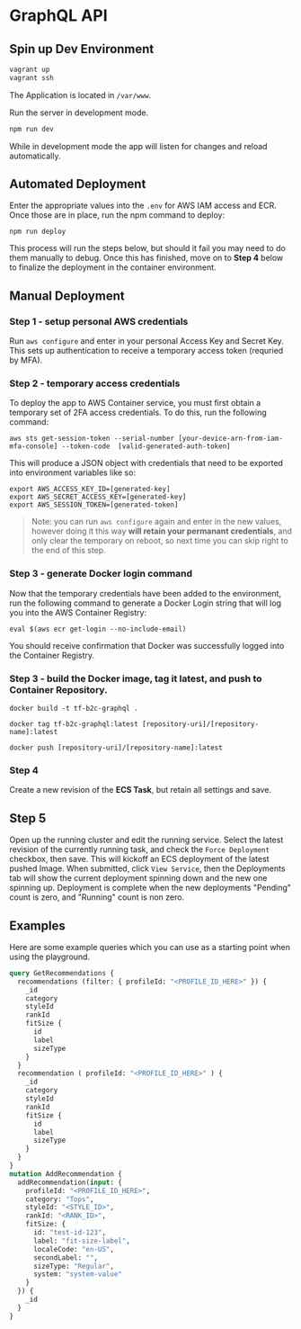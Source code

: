 # GraphQL API

## Spin up Dev Environment

```sh
vagrant up
vagrant ssh
```

The Application is located in `/var/www`.

Run the server in development mode.

```sh
npm run dev
```

While in development mode the app will listen for changes and reload automatically.

## Automated Deployment

Enter the appropriate values into the `.env` for AWS IAM access and ECR. Once those are in place, run the npm command to deploy:

`npm run deploy`

This process will run the steps below, but should it fail you may need to do them manually to debug. Once this has finished, move on to **Step 4** below to finalize the deployment in the container environment.

## Manual Deployment

### Step 1 - setup personal AWS credentials

Run `aws configure` and enter in your personal Access Key and Secret Key. This sets up authentication to receive a temporary access token (requried by MFA).

### Step 2 - temporary access credentials
To deploy the app to AWS Container service, you must first obtain a temporary set of 2FA access credentials. To do this, run the following command:

`aws sts get-session-token --serial-number [your-device-arn-from-iam-mfa-console] --token-code  [valid-generated-auth-token]`

This will produce a JSON object with credentials that need to be exported into environment variables like so:

```
export AWS_ACCESS_KEY_ID=[generated-key]
export AWS_SECRET_ACCESS_KEY=[generated-key]
export AWS_SESSION_TOKEN=[generated-token]
```

> Note: you can run `aws configure` again and enter in the new values, however doing it this way **will retain your permanant credentials**, and only clear the temporary on reboot, so next time you can skip right to the end of this step.

### Step 3 - generate Docker login command
Now that the temporary credentials have been added to the environment, run the following command to generate a Docker Login string that will log you into the AWS Container Registry:

`eval $(aws ecr get-login --no-include-email)`

You should receive confirmation that Docker was successfully logged into the Container Registry.

### Step 3 - build the Docker image, tag it latest, and push to Container Repository.

`docker build -t tf-b2c-graphql .`

`docker tag tf-b2c-graphql:latest [repository-uri]/[repository-name]:latest`

`docker push [repository-uri]/[repository-name]:latest`

### Step 4
Create a new revision of the **ECS Task**, but retain all settings and save. 

## Step 5 
Open up the running cluster and edit the running service. Select the latest revision of the currently running task, and check the `Force Deployment` checkbox, then save. This will kickoff an ECS deployment of the latest pushed Image. When submitted, click `View Service`, then the Deployments tab will show the current deployment spinning down and the new one spinning up. Deployment is complete when the new deployments "Pending" count is zero, and "Running" count is non zero.

## Examples

Here are some example queries which you can use as a starting point when using the playground.

```graphql
query GetRecommendations {
  recommendations (filter: { profileId: "<PROFILE_ID_HERE>" }) {
    _id
    category
    styleId
    rankId
    fitSize { 
      id
      label
      sizeType
    }
  }
  recommendation ( profileId: "<PROFILE_ID_HERE>" ) {
    _id
    category
    styleId
    rankId
    fitSize { 
      id
      label
      sizeType
    }
  }
}
mutation AddRecommendation {
  addRecommendation(input: { 
    profileId: "<PROFILE_ID_HERE>", 
    category: "Tops", 
    styleId: "<STYLE_ID>", 
    rankId: "<RANK_ID>", 
    fitSize: { 
      id: "test-id-123",
      label: "fit-size-label",
      localeCode: "en-US",
      secondLabel: "",
      sizeType: "Regular",
      system: "system-value"
    } 
  }) {
    _id
  }
}
```